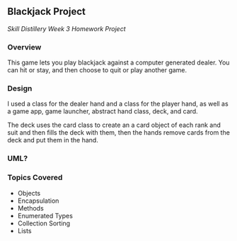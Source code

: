 ## Blackjack Project

_Skill Distillery Week 3 Homework Project_

### Overview

This game lets you play blackjack against a computer generated dealer. You can hit or stay, and then choose to quit or play another game.

### Design

I used a class for the dealer hand and a class for the player hand, as well as a game app, game launcher, abstract hand class, deck, and card.

The deck uses the card class to create an a card object of each rank and suit and then fills the deck with them, then the hands remove cards from the deck and put them in the hand.

### UML?




### Topics Covered

- Objects
- Encapsulation
- Methods
- Enumerated Types
- Collection Sorting
- Lists